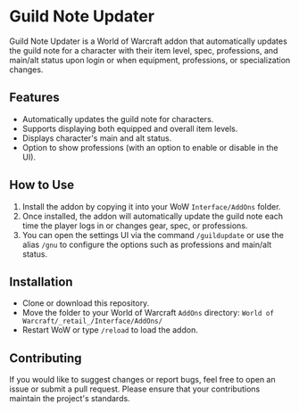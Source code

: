 # Guild Note Updater

Guild Note Updater is a World of Warcraft addon that automatically updates the guild note for a character with their item level, spec, professions, and main/alt status upon login or when equipment, professions, or specialization changes.

## Features
- Automatically updates the guild note for characters.
- Supports displaying both equipped and overall item levels.
- Displays character's main and alt status.
- Option to show professions (with an option to enable or disable in the UI).

## How to Use
1. Install the addon by copying it into your WoW `Interface/AddOns` folder.
2. Once installed, the addon will automatically update the guild note each time the player logs in or changes gear, spec, or professions.
3. You can open the settings UI via the command `/guildupdate` or use the alias `/gnu` to configure the options such as professions and main/alt status.

## Installation
- Clone or download this repository.
- Move the folder to your World of Warcraft `AddOns` directory:
  `World of Warcraft/_retail_/Interface/AddOns/`
- Restart WoW or type `/reload` to load the addon.

## Contributing
If you would like to suggest changes or report bugs, feel free to open an issue or submit a pull request. Please ensure that your contributions maintain the project's standards. 
